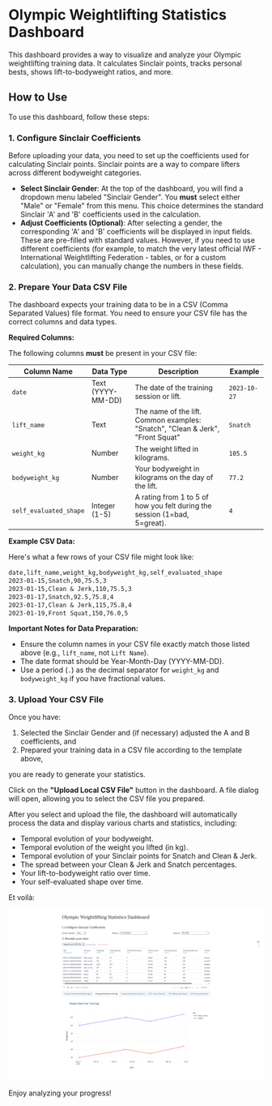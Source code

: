# Olympic Weightlifting Statistics Dashboard

This dashboard provides a way to visualize and analyze your Olympic weightlifting training data. It calculates Sinclair points, tracks personal bests, shows lift-to-bodyweight ratios, and more.

## How to Use

To use this dashboard, follow these steps:

### 1. Configure Sinclair Coefficients

Before uploading your data, you need to set up the coefficients used for calculating Sinclair points. Sinclair points are a way to compare lifters across different bodyweight categories.

* **Select Sinclair Gender**: At the top of the dashboard, you will find a dropdown menu labeled "Sinclair Gender". You **must** select either "Male" or "Female" from this menu. This choice determines the standard Sinclair 'A' and 'B' coefficients used in the calculation.
* **Adjust Coefficients (Optional)**: After selecting a gender, the corresponding 'A' and 'B' coefficients will be displayed in input fields. These are pre-filled with standard values. However, if you need to use different coefficients (for example, to match the very latest official IWF - International Weightlifting Federation - tables, or for a custom calculation), you can manually change the numbers in these fields.

### 2. Prepare Your Data CSV File

The dashboard expects your training data to be in a CSV (Comma Separated Values) file format. You need to ensure your CSV file has the correct columns and data types.

**Required Columns:**

The following columns **must** be present in your CSV file:

| Column Name            | Data Type        | Description                                                                 | Example         |
| ---------------------- | ---------------- | --------------------------------------------------------------------------- | --------------- |
| `date`                 | Text (YYYY-MM-DD) | The date of the training session or lift.                                   | `2023-10-27`    |
| `lift_name`            | Text             | The name of the lift. Common examples: "Snatch", "Clean & Jerk", "Front Squat" | `Snatch`        |
| `weight_kg`            | Number           | The weight lifted in kilograms.                                             | `105.5`         |
| `bodyweight_kg`        | Number           | Your bodyweight in kilograms on the day of the lift.                        | `77.2`          |
| `self_evaluated_shape` | Integer (1-5)    | A rating from 1 to 5 of how you felt during the session (1=bad, 5=great). | `4`             |

**Example CSV Data:**

Here's what a few rows of your CSV file might look like:

```csv
date,lift_name,weight_kg,bodyweight_kg,self_evaluated_shape
2023-01-15,Snatch,90,75.5,3
2023-01-15,Clean & Jerk,110,75.5,3
2023-01-17,Snatch,92.5,75.8,4
2023-01-17,Clean & Jerk,115,75.8,4
2023-01-19,Front Squat,150,76.0,5
```

**Important Notes for Data Preparation:**

* Ensure the column names in your CSV file exactly match those listed above (e.g., `lift_name`, not `Lift Name`).
* The date format should be Year-Month-Day (YYYY-MM-DD).
* Use a period (`.`) as the decimal separator for `weight_kg` and `bodyweight_kg` if you have fractional values.

### 3. Upload Your CSV File

Once you have:

1. Selected the Sinclair Gender and (if necessary) adjusted the A and B coefficients, and
2. Prepared your training data in a CSV file according to the template above,

you are ready to generate your statistics.

Click on the **"Upload Local CSV File"** button in the dashboard. A file dialog will open, allowing you to select the CSV file you prepared.

After you select and upload the file, the dashboard will automatically process the data and display various charts and statistics, including:

* Temporal evolution of your bodyweight.
* Temporal evolution of the weight you lifted (in kg).
* Temporal evolution of your Sinclair points for Snatch and Clean & Jerk.
* The spread between your Clean & Jerk and Snatch percentages.
* Your lift-to-bodyweight ratio over time.
* Your self-evaluated shape over time.

Et voilà:

![](./dashboard.png)

Enjoy analyzing your progress!
